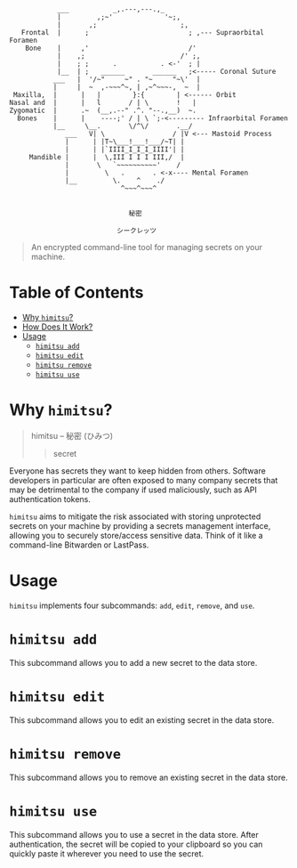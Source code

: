 ```
            ___           _,.---,---.,_
            |         ,;~'             '~;,
            |       ,;                     ;,
   Frontal  |      ;                         ; ,--- Supraorbital Foramen
    Bone    |     ,'                         /'
            |    ,;                        /' ;,
            |    ; ;      .           . <-'  ; |
            |__  | ;   ______       ______   ;<----- Coronal Suture
           ___   |  '/~"     ~" . "~     "~\'  |
           |     |  ~  ,-~~~^~, | ,~^~~~-,  ~  |
 Maxilla,  |      |   |        }:{        | <------ Orbit
Nasal and  |      |   l       / | \       !   |
Zygomatic  |      .~  (__,.--" .^. "--.,__)  ~.
  Bones    |      |    ----;' / | \ `;-<--------- Infraorbital Foramen
           |__     \__.       \/^\/       .__/
              ___   V| \                 / |V <--- Mastoid Process
              |      | |T~\___!___!___/~T| |
              |      | |`IIII_I_I_I_IIII'| |
     Mandible |      |  \,III I I I III,/  |
              |       \   `~~~~~~~~~~'    /
              |         \   .       . <-x---- Mental Foramen
              |__         \.    ^    ./
                            ^~~~^~~~^


                              秘密

                           シークレッツ
```

> An encrypted command-line tool for managing secrets on your machine.

# Table of Contents

* [Why `himitsu`?](#why-himitsu)
* [How Does It Work?](#how-does-it-work)
* [Usage](#usage)
	+ [`himitsu add`](#himitsu-add)
	+ [`himitsu edit`](#himitsu-edit)
	+ [`himitsu remove`](#himitsu-remove)
	+ [`himitsu use`](#himitsu-use)

# Why `himitsu`?

> himitsu – 秘密 (ひみつ)
> > secret

Everyone has secrets they want to keep hidden from others. Software developers in particular are often exposed to many company secrets that may be detrimental to the company if used maliciously, such as API authentication tokens.

`himitsu` aims to mitigate the risk associated with storing unprotected secrets on your machine by providing a secrets management interface, allowing you to securely store/access sensitive data. Think of it like a command-line Bitwarden or LastPass.

# Usage

`himitsu` implements four subcommands: `add`, `edit`, `remove`, and `use`.

# `himitsu add`

This subcommand allows you to add a new secret to the data store.

# `himitsu edit`

This subcommand allows you to edit an existing secret in the data store.

# `himitsu remove`

This subcommand allows you to remove an existing secret in the data store.

# `himitsu use`

This subcommand allows you to use a secret in the data store. After authentication, the secret will be copied to your clipboard so you can quickly paste it wherever you need to use the secret.
